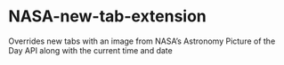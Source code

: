 # NASA-new-tab-extension

Overrides new tabs with an image from NASA’s Astronomy Picture of the Day API along with the current time and date
